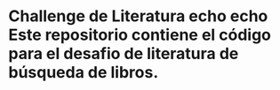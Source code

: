 # Challenge de Literatura echo  echo Este repositorio contiene el código para el desafio de literatura de búsqueda de libros.
